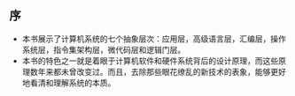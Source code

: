 ## 序

+ 本书展示了计算机系统的七个抽象层次：应用层，高级语言层，汇编层，操作系统层，指令集架构层，微代码层和逻辑门层。
+ 本书的特色之一就是着眼于计算机软件和硬件系统背后的设计原理，而这些原理数年来都未曾改变过。而且，去除那些眼花缭乱的新技术的表象，能够更好地看清和理解系统的本质。